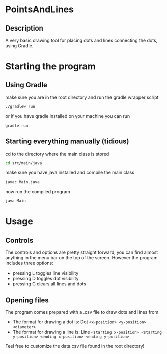 # PointsAndLines


## Description
A very basic drawing tool for placing dots and lines connecting the dots, using Gradle.

# Starting the program

## Using Gradle
make sure you are in the root directory and run the gradle wrapper script

```bash
./gradlew run
```

or if you have gradle installed on your machine you can run
```bash 
gradle run
```

## Starting everything manually (tidious)

cd to the directory where the main class is stored
```bash 
cd src/main/java
```
make sure you have java installed and compile the main class
```bash 
javac Main.java
```

now run the compiled program
```bash 
java Main
```

# Usage

## Controls
The controls and options are pretty straight forward, you can find almost anything in the menu bar on the top of the screen.
However the program includes three options:
- pressing L toggles line visibility 
- pressing D toggles dot visibility
- pressing C clears all lines and dots

## Opening files
The program comes prepared with a .csv file to draw dots and lines from.
- The format for drawing a dot is: Dot `<x-position> <y-position> <diameter>`
- The format for drawing a line is: Line `<starting x-position> <starting y-position> <ending x-position> <ending y-position>`

Feel free to customize the data.csv file found in the root directory!



